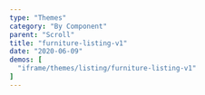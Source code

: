 ```yaml
---
type: "Themes"
category: "By Component"
parent: "Scroll"
title: "furniture-listing-v1"
date: "2020-06-09"
demos: [
  "iframe/themes/listing/furniture-listing-v1"
]
---
```

